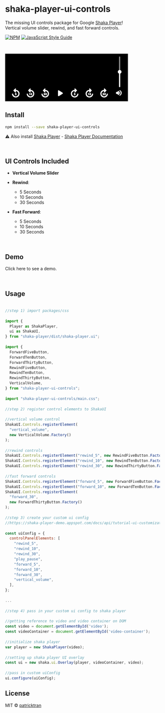 # shaka-player-ui-controls
The missing UI controls package for Google [Shaka Player](https://github.com/google/shaka-player)! <br/>Vertical volume slider, rewind, and fast forward controls.  

[![NPM](https://img.shields.io/npm/v/shaka-player-ui-controls.svg)](https://www.npmjs.com/package/shaka-player-ui-controls) [![JavaScript Style Guide](https://img.shields.io/badge/code_style-standard-brightgreen.svg)](https://standardjs.com)

<br />

![screenshot](/shaka-player-ui-controls-screenshot.png?raw=true)


## Install  

```bash
npm install --save shaka-player-ui-controls
```

⚠️ Also install [Shaka Player](https://github.com/google/shaka-player) - [Shaka Player Documentation](https://shaka-player-demo.appspot.com/docs/api/tutorial-welcome.html)

<br />

## UI Controls Included  

* **Vertical Volume Slider**

* **Rewind**: 
  - 5 Seconds
  - 10 Seconds
  - 30 Seconds

* **Fast Forward**: 
  - 5 Seconds
  - 10 Seconds
  - 30 Seconds

<br />

## Demo  
Click here to see a demo.

<br />

## Usage  

```js

//step 1) import packages/css

import {
  Player as ShakaPlayer,
  ui as ShakaUI,
} from "shaka-player/dist/shaka-player.ui";

import {
  ForwardFiveButton,
  ForwardTenButton,
  ForwardThirtyButton,
  RewindFiveButton,
  RewindTenButton,
  RewindThirtyButton,
  VerticalVolume,
} from "shaka-player-ui-controls";

import "shaka-player-ui-controls/main.css";

//step 2) register control elements to ShakaUI

//vertical volume control
ShakaUI.Controls.registerElement(
  "vertical_volume",
  new VerticalVolume.Factory()
);

//rewind controls
ShakaUI.Controls.registerElement("rewind_5", new RewindFiveButton.Factory());
ShakaUI.Controls.registerElement("rewind_10", new RewindTenButton.Factory());
ShakaUI.Controls.registerElement("rewind_30", new RewindThirtyButton.Factory());

//fast forward controls
ShakaUI.Controls.registerElement("forward_5", new ForwardFiveButton.Factory());
ShakaUI.Controls.registerElement("forward_10", new ForwardTenButton.Factory());
ShakaUI.Controls.registerElement(
  "forward_30",
  new ForwardThirtyButton.Factory()
);

//step 3) create your custom ui config
//https://shaka-player-demo.appspot.com/docs/api/tutorial-ui-customization.html

const uiConfig = {
  controlPanelElements: [
    "rewind_5",
    "rewind_10",
    "rewind_30",
    "play_pause",
    "forward_5",
    "forward_10",
    "forward_30",
    "vertical_volume",
  ],
};

...

//step 4) pass in your custom ui config to shaka player

//getting reference to video and video container on DOM
const video = document.getElementById('video');
const videoContainer = document.getElementById('video-container');

//initialize shaka player
var player = new ShakaPlayer(video);

//setting up shaka player UI overlay
const ui = new shaka.ui.Overlay(player, videoContainer, video);

//pass in custom uiConfig
ui.configure(uiConfig);
```
## License

MIT © [patricktran](https://github.com/patricktran)